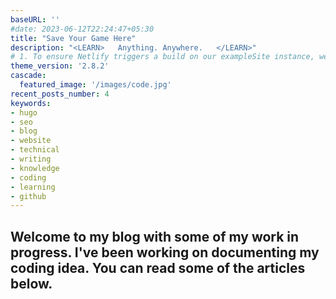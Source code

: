```yaml
---
baseURL: ''
#date: 2023-06-12T22:24:47+05:30
title: "Save Your Game Here" 
description: "<LEARN>   Anything. Anywhere.   </LEARN>"
# 1. To ensure Netlify triggers a build on our exampleSite instance, we need to change a file in the exampleSite directory.
theme_version: '2.8.2'
cascade:
  featured_image: '/images/code.jpg'
recent_posts_number: 4
keywords:
- hugo
- seo
- blog
- website
- technical
- writing
- knowledge
- coding
- learning
- github
---
```

Welcome to my blog with some of my work in progress. I've been working on documenting my coding 
idea. You can read some of the articles below.
---